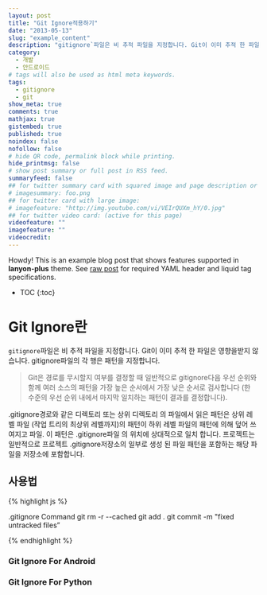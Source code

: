 ```yaml
---
layout: post
title: "Git Ignore적용하기"
date: "2013-05-13"
slug: "example_content"
description: "gitignore`파일은 비 추적 파일을 지정합니다. Git이 이미 추적 한 파일은 영향을받지 않습니다. gitignore파일의 각 행은 패턴을 지정합니다."
category: 
  - 개발
  - 안드로이드
# tags will also be used as html meta keywords.
tags:
  - gitignore
  - git
show_meta: true
comments: true
mathjax: true
gistembed: true
published: true
noindex: false
nofollow: false
# hide QR code, permalink block while printing.
hide_printmsg: false
# show post summary or full post in RSS feed.
summaryfeed: false
## for twitter summary card with squared image and page description or page excerpt:
# imagesummary: foo.png
## for twitter card with large image:
# imagefeature: "http://img.youtube.com/vi/VEIrQUXm_hY/0.jpg"
## for twitter video card: (active for this page)
videofeature: ""
imagefeature: ""
videocredit: 
---
```


Howdy! This is an example blog post that shows features supported in **lanyon-plus** theme. See [raw post](https://raw.githubusercontent.com/dyndna/lanyon-plus/master/_posts/2013-01-01-example-content.md) for required YAML header and liquid tag specifications.

<!--more-->

* TOC
{:toc}

# Git Ignore란
`gitignore`파일은 비 추적 파일을 지정합니다. Git이 이미 추적 한 파일은 영향을받지 않습니다.
gitignore파일의 각 행은 패턴을 지정합니다.
>Git은 경로를 무시할지 여부를 결정할 때 일반적으로 gitignore다음 우선 순위와 함께 여러 소스의 패턴을 가장 높은 순서에서 가장 낮은 순서로 검사합니다 (한 수준의 우선 순위 내에서 마지막 일치하는 패턴이 결과를 결정합니다).

.gitignore경로와 같은 디렉토리 또는 상위 디렉토리 의 파일에서 읽은 패턴은 상위 레벨 파일 (작업 트리의 최상위 레벨까지)의 패턴이 하위 레벨 파일의 패턴에 의해 덮어 쓰여지고 파일. 이 패턴은 .gitignore파일 의 위치에 상대적으로 일치 합니다. 프로젝트는 일반적으로 프로젝트 .gitignore저장소의 일부로 생성 된 파일 패턴을 포함하는 해당 파일을 저장소에 포함합니다.


## 사용법


{% highlight js %}

.gitignore Command
git rm -r --cached
git add .
git commit -m "fixed untracked files”

{% endhighlight %}


### Git Ignore For Android

<code data-gist-id="00e5729d1f5dbd492f55baf3c83c4daf" data-gist-file=".gitignore_android" ></code>


### Git Ignore For Python

<code data-gist-id="6bcba188755a5f3a563733dffb6bea37" data-gist-file=".gitignore_python" ></code>

